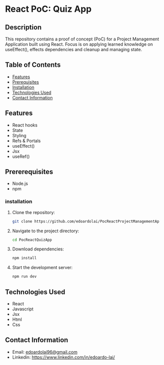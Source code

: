 # React PoC: Quiz App

## Description
This repository contains a proof of concept (PoC) for a Project Management Application built using React. Focus is on applying learned knowledge on useEffect(), effects dependencies and cleanup and managing state.

## Table of Contents
- [Features](#features)
- [Prerequisites](#prererequisites)
- [Installation](#installation)
- [Technologies Used](#technologies-used)
- [Contact Information](#contact-information)

## Features
- React hooks
- State
- Styling
- Refs & Portals
- useEffect()
- Jsx
- useRef()

## Prererequisites
- Node.js
- npm

### installation
1. Clone the repository:
   ```bash
   git clone https://github.com/edoardolai/PocReactProjectManagementApp.git
2. Navigate to the project directory:
   ```bash
   cd PocReactQuizApp
3. Download dependencies:
   ```bash
   npm install
4. Start the development server:
   ```bash
   npm run dev
## Technologies Used
- React
- Javascript
- Jsx
- Html
- Css

## Contact Information
- Email: edoardolai96@gmail.com
- Linkedin: https://www.linkedin.com/in/edoardo-lai/

  
